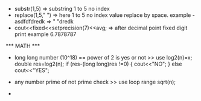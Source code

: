 * substr(1,5) => substring 1  to 5 no index
* replace(1,5," ") => here 1 to 5 no index value replace by space. example -asdfdfdredk => " "dredk
* cout<<fixed<<setprecision(7)<<avg; => after decimal point fixed digit print example 6.7878787




*** MATH ***
* long long number (10^18) == power of 2 is yes or not >> use log2(n)=x; double res=log2(n);
    if (res-(long long)res !=0)
    {
        cout<<"NO";
    }
    else
        cout<<"YES";

* any number prime of not prime check >> use loop range sqrt(n);
* 